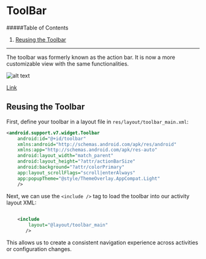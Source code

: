 #  ToolBar
#####Table of Contents
1. [Reusing the Toolbar](#reusing-the-toolbar)

---
The toolbar was formerly known as the action bar. It is now a more customizable view with the same functionalities.

![alt text](https://cms-assets.tutsplus.com/uploads/users/425/posts/24435/image/scrollable-regions-within-android-app.png)

[Link](https://github.com/codepath/android_guides/wiki/Using-the-App-ToolBar)

## Reusing the Toolbar

First, define your toolbar in a layout file in `res/layout/toolbar_main.xml`:

```xml
<android.support.v7.widget.Toolbar
    android:id="@+id/toolbar"
    xmlns:android="http://schemas.android.com/apk/res/android"
    xmlns:app="http://schemas.android.com/apk/res-auto"
    android:layout_width="match_parent"
    android:layout_height="?attr/actionBarSize"
    android:background="?attr/colorPrimary"
    app:layout_scrollFlags="scroll|enterAlways"
    app:popupTheme="@style/ThemeOverlay.AppCompat.Light"
    />
```

Next, we can use the `<include />` tag to load the toolbar into our activity layout XML:

```xml
    
    <include
        layout="@layout/toolbar_main"
       /> 

```

This allows us to create a consistent navigation experience across activities or configuration changes.
